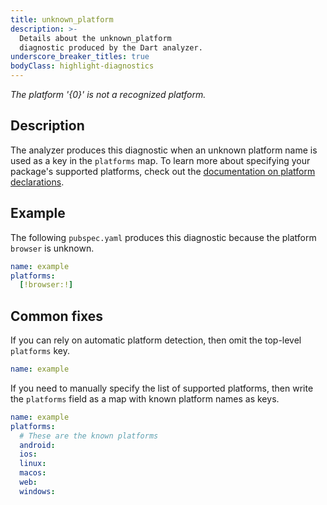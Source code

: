 ```yaml
---
title: unknown_platform
description: >-
  Details about the unknown_platform
  diagnostic produced by the Dart analyzer.
underscore_breaker_titles: true
bodyClass: highlight-diagnostics
---
```


_The platform '{0}' is not a recognized platform._

## Description

The analyzer produces this diagnostic when an unknown platform name is
used as a key in the `platforms` map.
To learn more about specifying your package's supported platforms,
check out the [documentation on platform declarations](https://dart.dev/tools/pub/pubspec#platforms).

## Example

The following `pubspec.yaml` produces this diagnostic because the platform
`browser` is unknown.

```yaml
name: example
platforms:
  [!browser:!]
```

## Common fixes

If you can rely on automatic platform detection, then omit the
top-level `platforms` key.

```yaml
name: example
```

If you need to manually specify the list of supported platforms, then
write the `platforms` field as a map with known platform names as keys.

```yaml
name: example
platforms:
  # These are the known platforms
  android:
  ios:
  linux:
  macos:
  web:
  windows:
```
